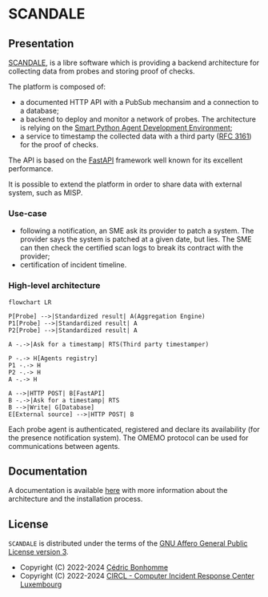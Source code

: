 # SCANDALE

## Presentation

[SCANDALE](https://github.com/scandale-project/scandale),
is a libre software which is providing a backend architecture
for collecting data from probes and storing proof of checks.

The platform is composed of:

- a documented HTTP API with a PubSub mechansim and a connection to a
  database;
- a backend to deploy and monitor a network of probes.
  The architecture is relying on the
  [Smart Python Agent Development Environment](https://github.com/javipalanca/spade);
- a service to timestamp the collected data with a third party
  ([RFC 3161](https://www.ietf.org/rfc/rfc3161.txt)) for the proof of checks.

The API is based on the [FastAPI](https://fastapi.tiangolo.com) framework
well known for its excellent performance.

It is possible to extend the platform in order to share data with external
system, such as MISP.


### Use-case

- following a notification, an SME ask its provider to patch a system. The
  provider says the system is patched at a given date, but lies. The SME can
  then check the certified scan logs to break its contract with the provider;
- certification of incident timeline.


### High-level architecture

```mermaid
flowchart LR

P[Probe] -->|Standardized result| A(Aggregation Engine)
P1[Probe] -->|Standardized result| A
P2[Probe] -->|Standardized result| A

A -.->|Ask for a timestamp| RTS(Third party timestamper)

P -.-> H[Agents registry]
P1 -.-> H
P2 -.-> H
A -.-> H

A -->|HTTP POST| B[FastAPI]
B -.->|Ask for a timestamp| RTS
B -->|Write| G[Database]
E[External source] -->|HTTP POST| B
```

Each probe agent is authenticated, registered and declare its availability
(for the presence notification system). The OMEMO protocol can be used for
communications between agents.


## Documentation

A documentation is available [here](https://scandale.readthedocs.io) with more
information about the architecture and the installation process.


## License

`SCANDALE` is distributed under the terms of the
[GNU Affero General Public License version 3](https://www.gnu.org/licenses/agpl-3.0.html).

- Copyright (C) 2022-2024 [Cédric Bonhomme](https://www.cedricbonhomme.org)
- Copyright (C) 2022-2024 [CIRCL - Computer Incident Response Center Luxembourg](https://www.circl.lu)
